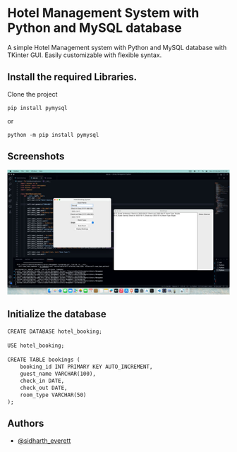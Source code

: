 
# Hotel Management System with Python and MySQL database
A simple Hotel Management system with Python and MySQL database with TKinter GUI.
Easily customizable with flexible syntax.


## Install the required Libraries.

Clone the project

```
pip install pymysql
```
or
```
python -m pip install pymysql
```
## Screenshots

![App Screenshot](https://github.com/Cyber-Zypher/Hotel-Management-System/blob/main/WhatsApp%20Image%202023-08-14%20at%206.33.42%20AM.jpeg)

## Initialize the database
```
CREATE DATABASE hotel_booking;

USE hotel_booking;

CREATE TABLE bookings (
    booking_id INT PRIMARY KEY AUTO_INCREMENT,
    guest_name VARCHAR(100),
    check_in DATE,
    check_out DATE,
    room_type VARCHAR(50)
);
```

## Authors

- [@sidharth_everett](https://github.com/Cyber-Zypher)
